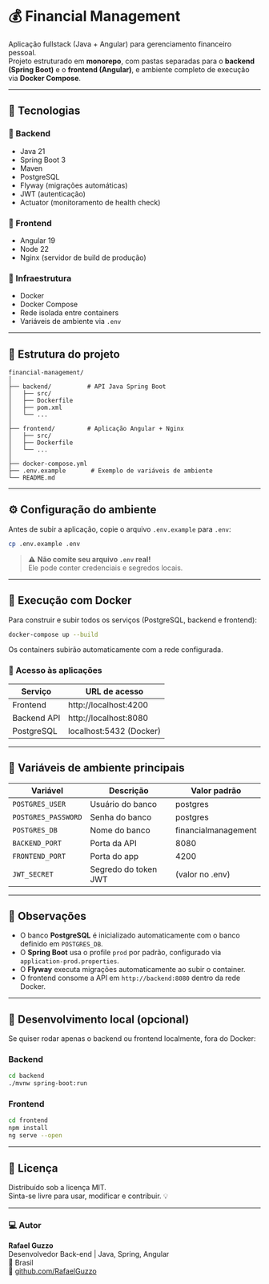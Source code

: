 # 💰 Financial Management

Aplicação fullstack (Java + Angular) para gerenciamento financeiro pessoal.  
Projeto estruturado em **monorepo**, com pastas separadas para o **backend (Spring Boot)** e o **frontend (Angular)**, e ambiente completo de execução via **Docker Compose**.

---

## 🚀 Tecnologias

### 🔹 Backend
- Java 21  
- Spring Boot 3  
- Maven  
- PostgreSQL  
- Flyway (migrações automáticas)
- JWT (autenticação)
- Actuator (monitoramento de health check)

### 🔹 Frontend
- Angular 19  
- Node 22  
- Nginx (servidor de build de produção)

### 🔹 Infraestrutura
- Docker  
- Docker Compose  
- Rede isolada entre containers  
- Variáveis de ambiente via `.env`

---

## 📂 Estrutura do projeto

```
financial-management/
│
├── backend/          # API Java Spring Boot
│   ├── src/
│   ├── Dockerfile
│   ├── pom.xml
│   └── ...
│
├── frontend/         # Aplicação Angular + Nginx
│   ├── src/
│   ├── Dockerfile
│   └── ...
│
├── docker-compose.yml
├── .env.example       # Exemplo de variáveis de ambiente
└── README.md
```

---

## ⚙️ Configuração do ambiente

Antes de subir a aplicação, copie o arquivo `.env.example` para `.env`:

```bash
cp .env.example .env
```

> ⚠️ **Não comite seu arquivo `.env` real!**  
> Ele pode conter credenciais e segredos locais.

---

## 🐳 Execução com Docker

Para construir e subir todos os serviços (PostgreSQL, backend e frontend):

```bash
docker-compose up --build
```

Os containers subirão automaticamente com a rede configurada.

### 🔸 Acesso às aplicações

| Serviço   | URL de acesso            |
|------------|--------------------------|
| Frontend   | http://localhost:4200    |
| Backend API | http://localhost:8080    |
| PostgreSQL | localhost:5432 (Docker)  |

---

## 🧩 Variáveis de ambiente principais

| Variável | Descrição | Valor padrão |
|-----------|------------|---------------|
| `POSTGRES_USER` | Usuário do banco | postgres |
| `POSTGRES_PASSWORD` | Senha do banco | postgres |
| `POSTGRES_DB` | Nome do banco | financialmanagement |
| `BACKEND_PORT` | Porta da API | 8080 |
| `FRONTEND_PORT` | Porta do app | 4200 |
| `JWT_SECRET` | Segredo do token JWT | (valor no .env) |

---

## 🧠 Observações

- O banco **PostgreSQL** é inicializado automaticamente com o banco definido em `POSTGRES_DB`.  
- O **Spring Boot** usa o profile `prod` por padrão, configurado via `application-prod.properties`.  
- O **Flyway** executa migrações automaticamente ao subir o container.  
- O frontend consome a API em `http://backend:8080` dentro da rede Docker.

---

## 🧪 Desenvolvimento local (opcional)

Se quiser rodar apenas o backend ou frontend localmente, fora do Docker:

### Backend
```bash
cd backend
./mvnw spring-boot:run
```

### Frontend
```bash
cd frontend
npm install
ng serve --open
```

---

## 📝 Licença

Distribuído sob a licença MIT.  
Sinta-se livre para usar, modificar e contribuir. 💡

---

### 💻 Autor
**Rafael Guzzo**  
Desenvolvedor Back-end | Java, Spring, Angular  
📍 Brasil  
🔗 [github.com/RafaelGuzzo](https://github.com/RafaelGuzzo)
